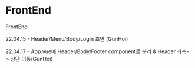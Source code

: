 # FrontEnd
FrontEnd

22.04.15 - Header/Menu/Body/Login 초안 (GunHoi)

22.04.17 - App.vue에 Header/Body/Footer component로 분리 & Header 좌측-> 상단 이동(GunHoi)
